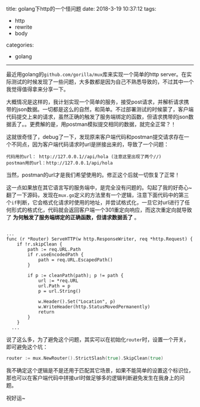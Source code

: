 title: golang下http的一个怪问题
date: 2018-3-19 10:37:12
tags:
- http
- rewrite
- body

categories:
- golang
---

最近用golang的`github.com/gorilla/mux`库来实现一个简单的http server。在实际测试的时候发现了一些问题，大多数都是因为自己不熟悉导致的，不过其中一个我觉得值得拿来分享一下。

大概情况是这样的，我计划实现一个简单的服务，接受post请求，并解析请求携带的json数据。一切都是这么的自然，和简单。不过部署测试的时候蒙了，客户端代码提交上来的请求，虽然正确的触发了服务端绑定的函数，但请求携带的json数据丢了。。更费解的是，用postman模拟提交相同的数据，就完全正常？！

这就很奇怪了，debug了一下，发现原来客户端代码和postman提交请求存在一个不同点，因为客户端代码请求时url是拼接出来的，导致了一个问题：

```
代码用的url： http://127.0.0.1//api/hola (注意这里出现了两个//)
postman用的url：http://127.0.0.1/api/hola
```
当然，postman的url才是我们希望使用的。修正这个后就一切恢复了正常！

这一点如果放在其它语言写的服务端中，是完全没有问题的。勾起了我的好奇心~
翻了一下源码，发现在`mux.go`定义的方法里有一个逻辑，注意下面代码中的第三个`if`判断，它会格式化请求时使用的地址，并尝试格式化，一旦它对url进行了任何形式的格式化，代码就会返回客户端一个301重定向响应，而这次重定向就导致了 **为何触发了服务端绑定的正确函数，但请求数据丢了** 。

```

...
func (r *Router) ServeHTTP(w http.ResponseWriter, req *http.Request) {
	if !r.skipClean {
		path := req.URL.Path
		if r.useEncodedPath {
			path = req.URL.EscapedPath()
		}

		if p := cleanPath(path); p != path {
			url := *req.URL
			url.Path = p
			p = url.String()

			w.Header().Set("Location", p)
			w.WriteHeader(http.StatusMovedPermanently)
			return
		}
	}
  ...

```

说了这么多，为了避免这个问题，其实可以在初始化`router`时，设置一个开关，即可避免这个坑：

```go
router := mux.NewRouter().StrictSlash(true).SkipClean(true)
```

我不确定这个逻辑是不是还用于匹配其它场景，如果不能简单的设置这个标识位，那也可以在客户端代码中拼接url时做足够多的逻辑判断避免发生在我身上的问题。

祝好运~
